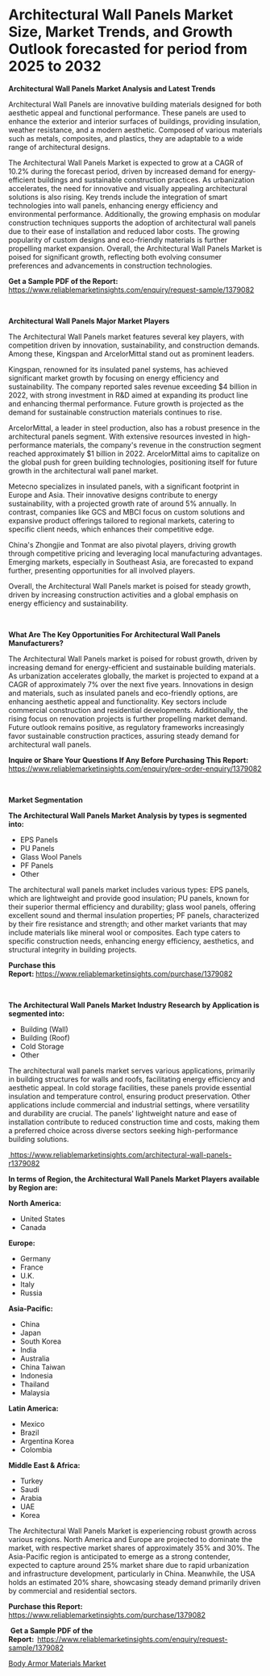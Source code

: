<p><h1>Architectural Wall Panels Market Size, Market Trends, and Growth Outlook forecasted for period from 2025 to 2032</h1></p><p><strong>Architectural Wall Panels Market Analysis and Latest Trends</strong></p>
<p><p>Architectural Wall Panels are innovative building materials designed for both aesthetic appeal and functional performance. These panels are used to enhance the exterior and interior surfaces of buildings, providing insulation, weather resistance, and a modern aesthetic. Composed of various materials such as metals, composites, and plastics, they are adaptable to a wide range of architectural designs. </p><p>The Architectural Wall Panels Market is expected to grow at a CAGR of 10.2% during the forecast period, driven by increased demand for energy-efficient buildings and sustainable construction practices. As urbanization accelerates, the need for innovative and visually appealing architectural solutions is also rising. Key trends include the integration of smart technologies into wall panels, enhancing energy efficiency and environmental performance. Additionally, the growing emphasis on modular construction techniques supports the adoption of architectural wall panels due to their ease of installation and reduced labor costs. The growing popularity of custom designs and eco-friendly materials is further propelling market expansion. Overall, the Architectural Wall Panels Market is poised for significant growth, reflecting both evolving consumer preferences and advancements in construction technologies.</p></p>
<p><strong>Get a Sample PDF of the Report:&nbsp;</strong> <a href="https://www.reliablemarketinsights.com/enquiry/request-sample/1379082?utm_campaign=3044&utm_medium=2&utm_source=Github&utm_content=ia&utm_term=31032025&utm_id=architectural-wall-panels">https://www.reliablemarketinsights.com/enquiry/request-sample/1379082</a></p>
<p>&nbsp;</p>
<p><strong>Architectural Wall Panels Major Market Players</strong></p>
<p><p>The Architectural Wall Panels market features several key players, with competition driven by innovation, sustainability, and construction demands. Among these, Kingspan and ArcelorMittal stand out as prominent leaders.</p><p>Kingspan, renowned for its insulated panel systems, has achieved significant market growth by focusing on energy efficiency and sustainability. The company reported sales revenue exceeding $4 billion in 2022, with strong investment in R&D aimed at expanding its product line and enhancing thermal performance. Future growth is projected as the demand for sustainable construction materials continues to rise.</p><p>ArcelorMittal, a leader in steel production, also has a robust presence in the architectural panels segment. With extensive resources invested in high-performance materials, the company's revenue in the construction segment reached approximately $1 billion in 2022. ArcelorMittal aims to capitalize on the global push for green building technologies, positioning itself for future growth in the architectural wall panel market.</p><p>Metecno specializes in insulated panels, with a significant footprint in Europe and Asia. Their innovative designs contribute to energy sustainability, with a projected growth rate of around 5% annually. In contrast, companies like GCS and MBCI focus on custom solutions and expansive product offerings tailored to regional markets, catering to specific client needs, which enhances their competitive edge.</p><p>China's Zhongjie and Tonmat are also pivotal players, driving growth through competitive pricing and leveraging local manufacturing advantages. Emerging markets, especially in Southeast Asia, are forecasted to expand further, presenting opportunities for all involved players.</p><p>Overall, the Architectural Wall Panels market is poised for steady growth, driven by increasing construction activities and a global emphasis on energy efficiency and sustainability.</p></p>
<p>&nbsp;</p>
<p><strong>What Are The Key Opportunities For Architectural Wall Panels Manufacturers?</strong></p>
<p><p>The Architectural Wall Panels market is poised for robust growth, driven by increasing demand for energy-efficient and sustainable building materials. As urbanization accelerates globally, the market is projected to expand at a CAGR of approximately 7% over the next five years. Innovations in design and materials, such as insulated panels and eco-friendly options, are enhancing aesthetic appeal and functionality. Key sectors include commercial construction and residential developments. Additionally, the rising focus on renovation projects is further propelling market demand. Future outlook remains positive, as regulatory frameworks increasingly favor sustainable construction practices, assuring steady demand for architectural wall panels.</p></p>
<p><strong>Inquire or Share Your Questions If Any Before Purchasing This Report:</strong> <a href="https://www.reliablemarketinsights.com/enquiry/pre-order-enquiry/1379082?utm_campaign=3044&utm_medium=2&utm_source=Github&utm_content=ia&utm_term=31032025&utm_id=architectural-wall-panels">https://www.reliablemarketinsights.com/enquiry/pre-order-enquiry/1379082</a></p>
<p>&nbsp;</p>
<p><strong>Market Segmentation</strong></p>
<p><strong>The Architectural Wall Panels Market Analysis by types is segmented into:</strong></p>
<p><ul><li>EPS Panels</li><li>PU Panels</li><li>Glass Wool Panels</li><li>PF Panels</li><li>Other</li></ul></p>
<p><p>The architectural wall panels market includes various types: EPS panels, which are lightweight and provide good insulation; PU panels, known for their superior thermal efficiency and durability; glass wool panels, offering excellent sound and thermal insulation properties; PF panels, characterized by their fire resistance and strength; and other market variants that may include materials like mineral wool or composites. Each type caters to specific construction needs, enhancing energy efficiency, aesthetics, and structural integrity in building projects.</p></p>
<p><strong>Purchase this Report:&nbsp;</strong><a href="https://www.reliablemarketinsights.com/purchase/1379082?utm_campaign=3044&utm_medium=2&utm_source=Github&utm_content=ia&utm_term=31032025&utm_id=architectural-wall-panels">https://www.reliablemarketinsights.com/purchase/1379082</a></p>
<p>&nbsp;</p>
<p><strong>The Architectural Wall Panels Market Industry Research by Application is segmented into:</strong></p>
<p><ul><li>Building (Wall)</li><li>Building (Roof)</li><li>Cold Storage</li><li>Other</li></ul></p>
<p><p>The architectural wall panels market serves various applications, primarily in building structures for walls and roofs, facilitating energy efficiency and aesthetic appeal. In cold storage facilities, these panels provide essential insulation and temperature control, ensuring product preservation. Other applications include commercial and industrial settings, where versatility and durability are crucial. The panels' lightweight nature and ease of installation contribute to reduced construction time and costs, making them a preferred choice across diverse sectors seeking high-performance building solutions.</p></p>
<p><a href="https://www.reliablemarketinsights.com/architectural-wall-panels-r1379082?utm_campaign=3044&utm_medium=2&utm_source=Github&utm_content=ia&utm_term=31032025&utm_id=architectural-wall-panels">&nbsp;https://www.reliablemarketinsights.com/architectural-wall-panels-r1379082</a></p>
<p><strong>In terms of Region, the Architectural Wall Panels Market Players available by Region are:</strong></p>
<p>
    <p> <strong> North America: </strong>
        <ul>
            <li>United States</li>
            <li>Canada</li>
        </ul>
        </p> 
    <p> <strong> Europe: </strong>
        <ul>
            <li>Germany</li>
            <li>France</li>
            <li>U.K.</li>
            <li>Italy</li>
            <li>Russia</li>
        </ul>
        </p> 
    <p> <strong> Asia-Pacific: </strong>
        <ul>
            <li>China</li>
            <li>Japan</li>
            <li>South Korea</li>
            <li>India</li>
            <li>Australia</li>
            <li>China Taiwan</li>
            <li>Indonesia</li>
            <li>Thailand</li>
            <li>Malaysia</li>
        </ul>
        </p> 
    <p> <strong> Latin America: </strong>
        <ul>
            <li>Mexico</li>
            <li>Brazil</li>
            <li>Argentina Korea</li>
            <li>Colombia</li>
        </ul>
        </p> 
    <p> <strong> Middle East & Africa: </strong>
        <ul>
            <li>Turkey</li>
            <li>Saudi</li>
            <li>Arabia</li>
            <li>UAE</li>
            <li>Korea</li>
        </ul>
    </p>
    </p>
<p><p>The Architectural Wall Panels Market is experiencing robust growth across various regions. North America and Europe are projected to dominate the market, with respective market shares of approximately 35% and 30%. The Asia-Pacific region is anticipated to emerge as a strong contender, expected to capture around 25% market share due to rapid urbanization and infrastructure development, particularly in China. Meanwhile, the USA holds an estimated 20% share, showcasing steady demand primarily driven by commercial and residential sectors.</p></p>
<p><strong>Purchase this Report: </strong><a href="https://www.reliablemarketinsights.com/purchase/1379082?utm_campaign=3044&utm_medium=2&utm_source=Github&utm_content=ia&utm_term=31032025&utm_id=architectural-wall-panels">https://www.reliablemarketinsights.com/purchase/1379082</a></p>
<p>&nbsp;<strong>Get a Sample PDF of the Report:&nbsp;&nbsp;</strong><a href="https://www.reliablemarketinsights.com/enquiry/request-sample/1379082?utm_campaign=3044&utm_medium=2&utm_source=Github&utm_content=ia&utm_term=31032025&utm_id=architectural-wall-panels">https://www.reliablemarketinsights.com/enquiry/request-sample/1379082</a></p>
<p><strong></strong></p>
<p><p><a href="https://github.com/elodielamto06/Market-Research-Report-List-1/blob/main/body-armor-materials-market.md?utm_campaign=3044&utm_medium=2&utm_source=Github&utm_content=ia&utm_term=31032025&utm_id=architectural-wall-panels">Body Armor Materials Market</a></p></p>